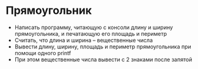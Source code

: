 # Прямоугольник

 - Написать программу, читающую с консоли длину и ширину
прямоугольника, и печатающую его площадь и периметр  
 - Считать, что длина и ширина – вещественные числа  
 - Вывести длину, ширину, площадь и периметр прямоугольника при помощи одного
   printf  
 - При этом вещественные числа вывести с 2 знаками после
   запятой
